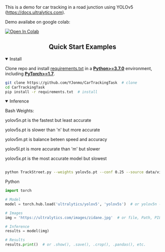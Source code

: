 

This is a demo for car tracking in a road junction using YOLOv5 (https://docs.ultralytics.com). 

Demo availabe on google colab:

[![Open In Colab](https://colab.research.google.com/assets/colab-badge.svg)](https://colab.research.google.com/drive/1a6_CKuhk88YsjBBVS5YiDnZl_Ka4xthQ?usp=sharing)


## <div align="center">Quick Start Examples</div>

<details open>
<summary>Install</summary>

Clone repo and install [requirements.txt](https://github.com/ultralytics/yolov5/blob/master/requirements.txt) in a
[**Python>=3.7.0**](https://www.python.org/) environment, including
[**PyTorch>=1.7**](https://pytorch.org/get-started/locally/).

```bash
git clone https://github.com/YJonmo/CarTrackingTask  # clone
cd CarTrackingTask
pip install -r requirements.txt  # install
```

</details>

<details open>
<summary>Inference</summary>

Bash
Weights:
  
yolov5n.pt is the fastest but least accurate
  
yolov5s.pt is slower than 'n' but more accurate
  
yolov5m.pt is balance beteen speed and accuracy
  
yolov5l.pt is more accurate than 'm' but slower
  
yolov5x.pt is the most accurate model but slowest
  
  
  
  
```bash
  
python TrackStreet.py --weights yolov5s.pt --conf 0.25 --source data/videos --output result
```
Python
```python
import torch

# Model
model = torch.hub.load('ultralytics/yolov5', 'yolov5s')  # or yolov5n - yolov5x6, custom

# Images
img = 'https://ultralytics.com/images/zidane.jpg'  # or file, Path, PIL, OpenCV, numpy, list

# Inference
results = model(img)

# Results
results.print()  # or .show(), .save(), .crop(), .pandas(), etc.
```

[assets]: https://github.com/ultralytics/yolov5/releases
[tta]: https://github.com/ultralytics/yolov5/issues/303
